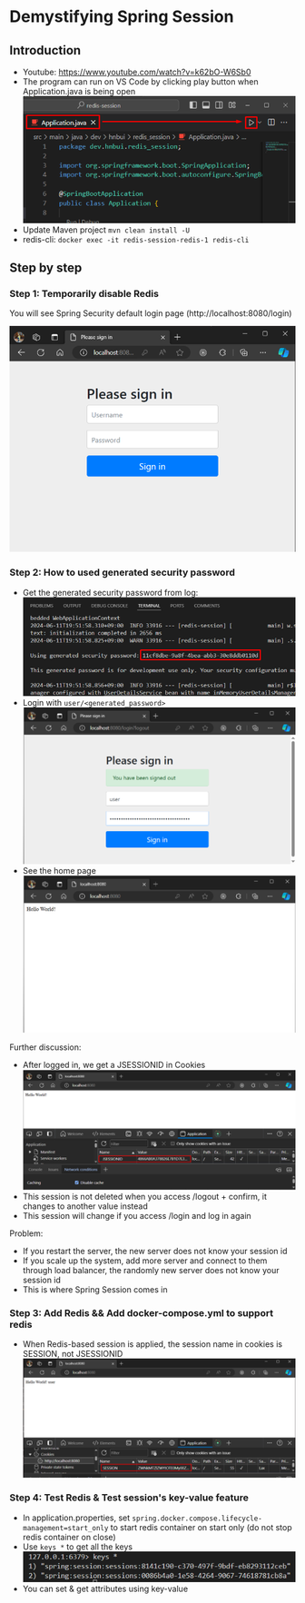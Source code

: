 # Demystifying Spring Session
## Introduction
* Youtube: https://www.youtube.com/watch?v=k62bO-W6Sb0
* The program can run on VS Code by clicking play button when Application.java is being open ![](.md/img/s0.vscode.run.png)
* Update Maven project `mvn clean install -U` 
* redis-cli: `docker exec -it redis-session-redis-1 redis-cli`
## Step by step
### Step 1: Temporarily disable Redis
You will see Spring Security default login page (http://localhost:8080/login)

![](.md/img/s01.no.redis.login.png)
### Step 2: How to used generated security password
* Get the generated security password from log: ![](.md/img/s2.gen.pwd.png)
* Login with `user/<generated_password>` ![](.md/img/s2.gen.pwd.login.png)
* See the home page ![](.md/img/s2.logged.in.png)

Further discussion:
* After logged in, we get a JSESSIONID in Cookies ![](.md/img/s2.jsid.cookie.png)
* This session is not deleted when you access /logout + confirm, it changes to another value instead
* This session will change if you access /login and log in again

Problem:
* If you restart the server, the new server does not know your session id
* If you scale up the system, add more server and connect to them through load balancer, the randomly new server does not know your session id
* This is where Spring Session comes in
### Step 3: Add Redis && Add docker-compose.yml to support redis
* When Redis-based session is applied, the session name in cookies is SESSION, not JSESSIONID ![](.md/img/s3.cookie.png)
### Step 4: Test Redis & Test session's key-value feature
* In application.properties, set `spring.docker.compose.lifecycle-management=start_only` to start redis container on start only (do not stop redis container on close)
* Use `keys *` to get all the keys ![](.md/img/s4.redis.cli.keys.png)
* You can set & get attributes using key-value
